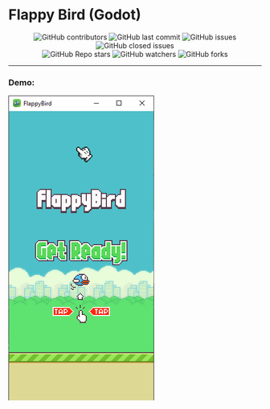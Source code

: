 # Flappy Bird (Godot)

<div align="center">
  
![GitHub contributors](https://img.shields.io/github/contributors/ericksonlargura/godot-platformer)
![GitHub last commit](https://img.shields.io/github/last-commit/ericksonlargura/godot-platformer)
![GitHub issues](https://img.shields.io/github/issues-raw/ericksonlargura/godot-platformer)
![GitHub closed issues](https://img.shields.io/github/issues-closed/ericksonlargura/godot-platformer)
<br>
![GitHub Repo stars](https://img.shields.io/github/stars/ericksonlargura/godot-platformer?style=social)
![GitHub watchers](https://img.shields.io/github/watchers/ericksonlargura/godot-platformer?style=social)
![GitHub forks](https://img.shields.io/github/forks/ericksonlargura/godot-platformer?style=social)
  
</div>

<hr>

### Demo:

![image](screenshots/print_game.png)

